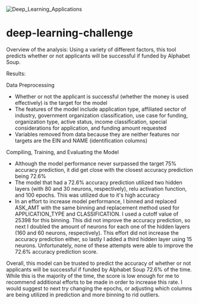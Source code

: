 ![Deep_Learning_Applications](https://user-images.githubusercontent.com/119142624/236995859-8ba091cb-17c9-47ed-970f-80960c83c537.png)

# deep-learning-challenge

Overview of the analysis:
Using a variety of different factors, this tool predicts whether or not applicants will be successful if funded by Alphabet Soup.

Results: 

Data Preprocessing
- Whether or not the applicant is successful (whether the money is used effectively) is the target for the model
- The features of the model include application type, affiliated sector of industry, government organization classification, use case for funding, organization type, active status, income classification, special considerations for application, and funding amount requested
- Variables removed from data because they are neither features nor targets are the EIN and NAME (identification columns)


Compiling, Training, and Evaluating the Model
- Although the model performance never surpassed the target 75% accuracy prediction, it did get close with the closest accuracy prediction being 72.6%
- The model that had a 72.6% accuracy prediction utilized two hidden layers (with 80 and 30 neurons, respectively), relu activation function, and 100 epochs. This was utilized due to it's high accuracy
- In an effort to increase model performance, I binned and replaced ASK_AMT with the same binning and replacement method used for APPLICATION_TYPE and CLASSIFICATION. I used a cutoff value of 25398 for this binning. This did not improve the accuracy prediction, so next I doubled the amount of neurons for each one of the hidden layers (160 and 60 neurons, respectively). This effort did not increase the accuracy prediction either, so lastly I added a third hidden layer using 15 neurons. Unfortunately, none of these attempts were able to improve the 72.6% accuracy prediction score. 

Overall, this model can be trusted to predict the accuracy of whether or not applicants will be successful if funded by Alphabet Soup 72.6% of the time. While this is the majority of the time, the score is low enough for me to recommend additional efforts to be made in order to increase this rate. I would suggest to next try changing the epochs, or adjusting which columns are being utilized in prediction and more binning to rid outliers. 
